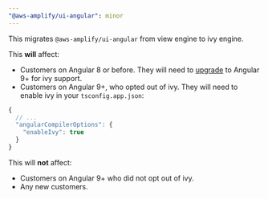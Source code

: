 ```yaml
---
"@aws-amplify/ui-angular": minor
---
```


This migrates `@aws-amplify/ui-angular` from view engine to ivy engine. 

This **will** affect:

- Customers on Angular 8 or before. They will need to [upgrade](https://update.angular.io/) to Angular 9+ for ivy support.
- Customers on Angular 9+, who opted out of ivy. They will need to enable ivy in your `tsconfig.app.json`:

```js
{
  // ...
  "angularCompilerOptions": {
    "enableIvy": true
  }
}
```

This will **not** affect:

- Customers on Angular 9+ who did not opt out of ivy.
- Any new customers.
